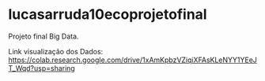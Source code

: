 # lucasarruda10ecoprojetofinal
Projeto final Big Data. 

Link visualização dos Dados: https://colab.research.google.com/drive/1xAmKpbzVZiqiXFAsKLeNYY1YEeJT_Wqd?usp=sharing
